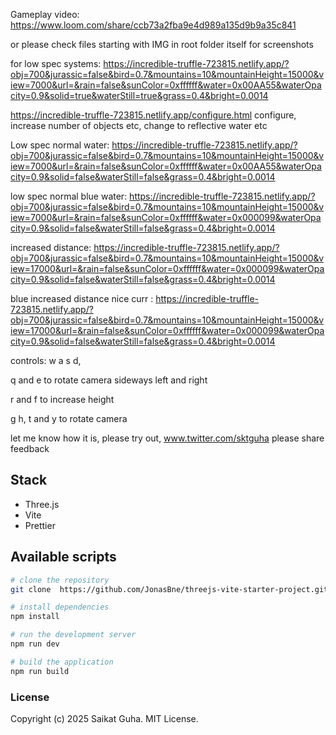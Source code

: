 Gameplay video: https://www.loom.com/share/ccb73a2fba9e4d989a135d9b9a35c841

or please check files starting with IMG in root folder itself for screenshots 

for low spec systems: 
https://incredible-truffle-723815.netlify.app/?obj=700&jurassic=false&bird=0.7&mountains=10&mountainHeight=15000&view=7000&url=&rain=false&sunColor=0xffffff&water=0x00AA55&waterOpacity=0.9&solid=true&waterStill=true&grass=0.4&bright=0.0014

https://incredible-truffle-723815.netlify.app/configure.html
configure, increase number of objects etc, change to reflective water etc

Low spec normal water: 
https://incredible-truffle-723815.netlify.app/?obj=700&jurassic=false&bird=0.7&mountains=10&mountainHeight=15000&view=7000&url=&rain=false&sunColor=0xffffff&water=0x00AA55&waterOpacity=0.9&solid=false&waterStill=false&grass=0.4&bright=0.0014

low spec normal blue water: 
https://incredible-truffle-723815.netlify.app/?obj=700&jurassic=false&bird=0.7&mountains=10&mountainHeight=15000&view=7000&url=&rain=false&sunColor=0xffffff&water=0x000099&waterOpacity=0.9&solid=false&waterStill=false&grass=0.4&bright=0.0014

increased distance:
https://incredible-truffle-723815.netlify.app/?obj=700&jurassic=false&bird=0.7&mountains=10&mountainHeight=15000&view=17000&url=&rain=false&sunColor=0xffffff&water=0x000099&waterOpacity=0.9&solid=false&waterStill=false&grass=0.4&bright=0.0014

blue increased distance nice curr :
https://incredible-truffle-723815.netlify.app/?obj=700&jurassic=false&bird=0.7&mountains=10&mountainHeight=15000&view=17000&url=&rain=false&sunColor=0xffffff&water=0x000099&waterOpacity=0.9&solid=false&waterStill=false&grass=0.4&bright=0.0014

controls: w a s d, 

q and e to rotate camera sideways left and right

r and f to increase height

g h, t and y to rotate camera

let me know how it is, please try out, www.twitter.com/sktguha please share feedback

## Stack

- Three.js
- Vite
- Prettier

## Available scripts

```bash
# clone the repository
git clone  https://github.com/JonasBne/threejs-vite-starter-project.git <your-optional-repo-name-here>
```

```bash
# install dependencies
npm install
```

```bash
# run the development server
npm run dev
```

```bash
# build the application
npm run build
```

### License

Copyright (c) 2025 Saikat Guha. MIT License.
